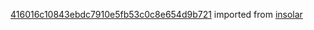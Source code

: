 [416016c10843ebdc7910e5fb53c0c8e654d9b721](https://github.com/insolar/insolar/commit/416016c10843ebdc7910e5fb53c0c8e654d9b721) imported from [insolar](https://github.com/insolar/insolar)
